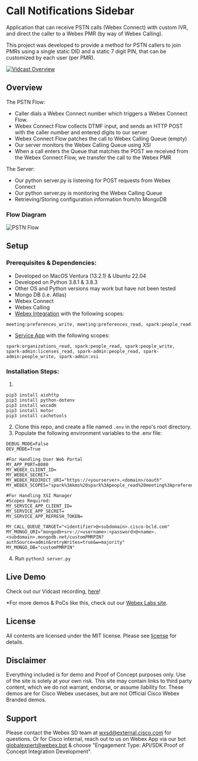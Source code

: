 # Call Notifications Sidebar
  
Application that can receive PSTN calls (Webex Connect) with custom IVR, and direct the caller to a Webex PMR (by way of Webex Calling).  

This project was developed to provide a method for PSTN callers to join PMRs using a single static DID and a static 7 digit PIN, that can be customized by each user (per PMR).

[![Vidcast Overview](https://github.com/wxsd-sales/custom-pmr-pin/assets/19175490/4861e7cd-7478-49cf-bada-223b30810691)](https://app.vidcast.io/share/3f264756-563a-4294-82f7-193643932fb3)


## Overview

The PSTN Flow:
- Caller dials a Webex Connect number which triggers a Webex Connect Flow.
- Webex Connect Flow collects DTMF input, and sends an HTTP POST with the caller number and entered digits to our server
- Webex Connect Flow patches the call to Webex Calling Queue (empty)
- Our server monitors the Webex Calling Queue using XSI
- When a call enters the Queue that matches the POST we received from the Webex Connect Flow, we transfer the call to the Webex PMR

The Server:
- Our python server.py is listening for POST requests from Webex Connect
- Our python server.py is monitoring the Webex Calling Queue
- Retrieving/Storing configuration information from/to MongoDB


### Flow Diagram
![PSTN Flow](https://github.com/wxsd-sales/custom-pmr-pin/assets/19175490/bb4d0ed9-7d57-4306-ae99-74d37337a562)


## Setup

### Prerequisites & Dependencies:

- Developed on MacOS Ventura (13.2.1) & Ubuntu 22.04
- Developed on Python 3.8.1 & 3.8.3
-   Other OS and Python versions may work but have not been tested
- Mongo DB (i.e. Atlas)
- Webex Connect
- Webex Calling
- [Webex Integration](https://developer.webex.com/docs/integrations) with the following scopes:
```
meeting:preferences_write, meeting:preferences_read, spark:people_read
```

- [Service App](https://developer.webex.com/docs/service-app) with the following scopes:
```
spark:organizations_read, spark:people_read, spark:people_write, spark-admin:licenses_read, spark-admin:people_read, spark-admin:people_write, spark-admin:xsi
```

<!-- GETTING STARTED -->

### Installation Steps:
1. 
```
pip3 install aiohttp
pip3 install python-dotenv
pip3 install wxcadm
pip3 install motor
pip3 install cachetools
```
2.  Clone this repo, and create a file named ```.env``` in the repo's root directory.
3.  Populate the following environment variables to the .env file:
```
DEBUG_MODE=False
DEV_MODE=True

#For Handling User Web Portal
MY_APP_PORT=8080
MY_WEBEX_CLIENT_ID=
MY_WEBEX_SECRET=
MY_WEBEX_REDIRECT_URI="https://<yourserver>.<domain>/oauth"
MY_WEBEX_SCOPES="spark%3Akms%20spark%3Apeople_read%20meeting%3Apreferences_write%20meeting%3Apreferences_read"

#For Handling XSI Manager
#Scopes Required: 
MY_SERVICE_APP_CLIENT_ID=
MY_SERVICE_APP_SECRET=
MY_SERVICE_APP_REFRESH_TOKEN=

MY_CALL_QUEUE_TARGET="<identifier>@<subdomain>.cisco-bcld.com"
MY_MONGO_URI="mongodb+srv://<username>:<password>@<name>.<subdomain>.mongodb.net/customPMRPIN?authSource=admin&retryWrites=true&w=majority"
MY_MONGO_DB="customPMRPIN"
```
4. Run
```python3 server.py```
    
    
## Live Demo

<!-- Update your vidcast link -->
Check out our Vidcast recording, [here](https://app.vidcast.io/share/3f264756-563a-4294-82f7-193643932fb3)!

<!-- Keep the following statement -->
*For more demos & PoCs like this, check out our [Webex Labs site](https://collabtoolbox.cisco.com/webex-labs).

## License

All contents are licensed under the MIT license. Please see [license](LICENSE) for details.

## Disclaimer

<!-- Keep the following here -->  
Everything included is for demo and Proof of Concept purposes only. Use of the site is solely at your own risk. This site may contain links to third party content, which we do not warrant, endorse, or assume liability for. These demos are for Cisco Webex usecases, but are not Official Cisco Webex Branded demos.
 
 
## Support

Please contact the Webex SD team at [wxsd@external.cisco.com](mailto:wxsd@external.cisco.com?subject=CustomPMRPIN) for questions. Or for Cisco internal, reach out to us on Webex App via our bot globalexpert@webex.bot & choose "Engagement Type: API/SDK Proof of Concept Integration Development". 
